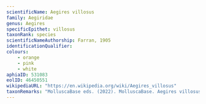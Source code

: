 ```yaml
---
scientificName: Aegires villosus
family: Aegiridae
genus: Aegires
specificEpithet: villosus
taxonRank: species
scientificNameAuthorship: Farran, 1905
identificationQualifier: 
colours:
    - orange
    - pink
    - white
aphiaID: 531083
eolID: 46450551
wikipediaURL: "https://en.wikipedia.org/wiki/Aegires_villosus"
taxonRemarks: "MolluscaBase eds. (2022). MolluscaBase. Aegires villosus Farran, 1905. Accessed through: World Register of Marine Species at: https://www.marinespecies.org/aphia.php?p=taxdetails&id=531083 on 2022-02-24"
---
```

